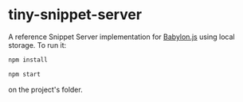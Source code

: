 # tiny-snippet-server

A reference Snippet Server implementation for [Babylon.js](https://github.com/BabylonJS/Babylon.js) using local storage. To run it:

```bash
npm install

npm start
```

on the project's folder.
